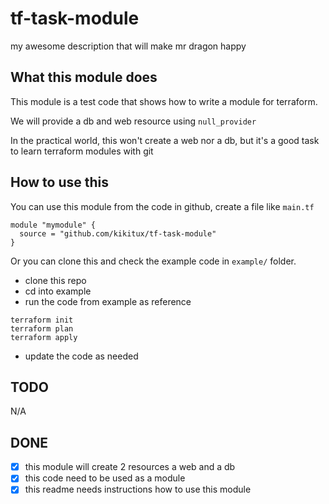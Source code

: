 # tf-task-module
my awesome description that will make mr dragon happy

## What this module does

This module is a test code that shows how to write a module for terraform.

We will provide a db and web resource using `null_provider`

In the practical world, this won't create a web nor a db, but it's a good task
to learn terraform modules with git

## How to use this

You can use this module from the code in github, create a file like `main.tf`

```
module "mymodule" {
  source = "github.com/kikitux/tf-task-module"
}
```

Or you can clone this and check the example code in `example/` folder.

- clone this repo
- cd into example
- run the code from example as reference
```
terraform init
terraform plan
terraform apply
```
- update the code as needed


## TODO
N/A

## DONE
- [x] this module will create 2 resources a web and a db
- [x] this code need to be used as a module
- [x] this readme needs instructions how to use this module
